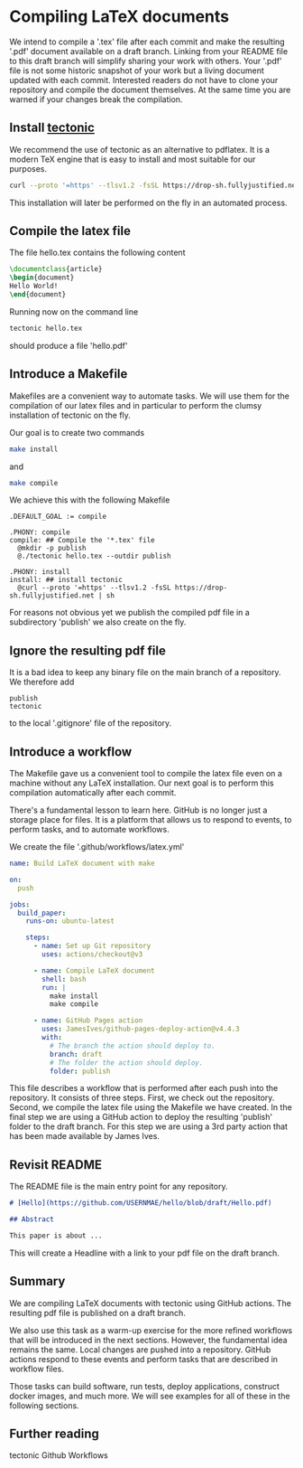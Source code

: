 # Compiling LaTeX documents

We intend to compile a '.tex' file after each commit and make
the resulting '.pdf' document available on a draft branch.
Linking from your README file to this draft branch will
simplify sharing your work with others. Your '.pdf' file
is not some historic snapshot of your work but a living document
updated with each commit. Interested readers do not have
to clone your repository and compile the document themselves.
At the same time you are warned if your changes break
the compilation.

## Install [tectonic](https://tectonic-typesetting.github.io/en-US/)

We recommend the use of tectonic as an alternative to pdflatex.
It is a modern TeX engine that is easy to install and most suitable
for our purposes.

```bash
curl --proto '=https' --tlsv1.2 -fsSL https://drop-sh.fullyjustified.net | sh
````

This installation will later be performed on the fly in an automated process.

## Compile the latex file

The file hello.tex contains the following content

```latex
\documentclass{article}
\begin{document}
Hello World!
\end{document}
```

Running now on the command line

```bash
tectonic hello.tex
```

should produce a file 'hello.pdf'

## Introduce a Makefile

Makefiles are a convenient way to automate tasks. We will use them
for the compilation of our latex files and in particular
to perform the clumsy installation of tectonic on the fly.

Our goal is to create two commands

```bash
make install
```

and

```bash
make compile
```

We achieve this with the following Makefile

```make
.DEFAULT_GOAL := compile

.PHONY: compile
compile: ## Compile the '*.tex' file
  @mkdir -p publish
  @./tectonic hello.tex --outdir publish

.PHONY: install
install: ## install tectonic
  @curl --proto '=https' --tlsv1.2 -fsSL https://drop-sh.fullyjustified.net | sh
```

For reasons not obvious yet we publish the compiled pdf file
in a subdirectory 'publish' we also create on the fly.

## Ignore the resulting pdf file

It is a bad idea to keep any binary
file on the main branch of a repository. We therefore
add

```gitignore
publish
tectonic
```

to the local '.gitignore' file of the repository.

## Introduce a workflow

The Makefile gave us a convenient tool to compile the latex file
even on a machine without any LaTeX installation. Our next goal
is to perform this compilation automatically after each commit.

There's a fundamental lesson to learn here. GitHub is no longer
just a storage place for files. It is a platform that allows us to
respond to events, to perform tasks, and to automate workflows.

We create the file '.github/workflows/latex.yml'

```yaml
name: Build LaTeX document with make

on:
  push

jobs:
  build_paper:
    runs-on: ubuntu-latest

    steps:
      - name: Set up Git repository
        uses: actions/checkout@v3

      - name: Compile LaTeX document
        shell: bash
        run: |
          make install
          make compile

      - name: GitHub Pages action
        uses: JamesIves/github-pages-deploy-action@v4.4.3
        with:
          # The branch the action should deploy to.
          branch: draft
          # The folder the action should deploy.
          folder: publish
```

This file describes a workflow that is performed after each push
into the repository. It consists of three steps.
First, we check out the repository. Second, we compile the latex file
using the Makefile we have created. In the final step we are using
a GitHub action to deploy the resulting 'publish' folder to the draft branch.
For this step we are using a 3rd party action that has been made
available by James Ives.

## Revisit README

The README file is the main entry point for any repository.

```markdown
# [Hello](https://github.com/USERNMAE/hello/blob/draft/Hello.pdf)

## Abstract

This paper is about ...
```

This will create a Headline with a link to your pdf file
on the draft branch.

## Summary

We are compiling LaTeX documents with tectonic using GitHub actions.
The resulting pdf file is published on a draft branch.

We also use this task as a warm-up exercise for the more refined
workflows that will be introduced in the next sections. However,
the fundamental idea remains the same. Local changes are pushed
into a repository. GitHub actions respond to these events and
perform tasks that are described in workflow files.

Those tasks can build software, run tests, deploy applications,
construct docker images, and much more.
We will see examples for all of these in the following sections.

## Further reading

tectonic
Github Workflows
